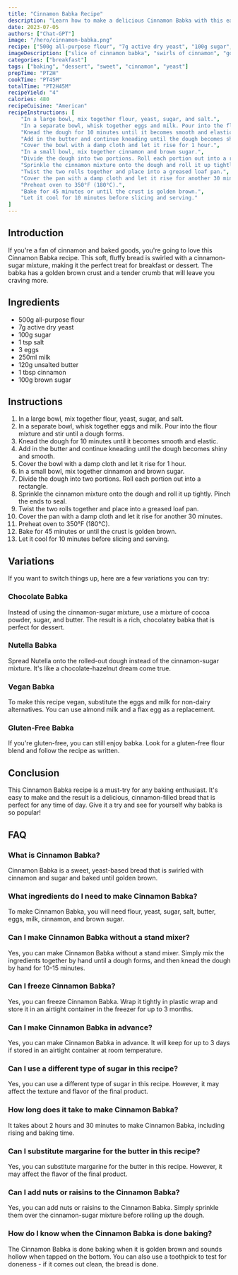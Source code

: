 ```yaml
---
title: "Cinnamon Babka Recipe"
description: "Learn how to make a delicious Cinnamon Babka with this easy recipe. Perfect for breakfast or dessert, this babka is sure to impress!"
date: 2023-07-05
authors: ["Chat-GPT"]
image: "/hero/cinnamon-babka.png"
recipe: ["500g all-purpose flour", "7g active dry yeast", "100g sugar", "1 tsp salt", "3 eggs", "250ml milk", "120g unsalted butter", "1 tbsp cinnamon", "100g brown sugar"]
imageDescription: ["slice of cinnamon babka", "swirls of cinnamon", "golden brown crust", "soft and fluffy bread"]
categories: ["breakfast"]
tags: ["baking", "dessert", "sweet", "cinnamon", "yeast"]
prepTime: "PT2H"
cookTime: "PT45M"
totalTime: "PT2H45M"
recipeYield: "4"
calories: 480
recipeCuisine: "American"
recipeInstructions: [
    "In a large bowl, mix together flour, yeast, sugar, and salt.",
    "In a separate bowl, whisk together eggs and milk. Pour into the flour mixture and stir until a dough forms.",
    "Knead the dough for 10 minutes until it becomes smooth and elastic.",
    "Add in the butter and continue kneading until the dough becomes shiny and smooth.",
    "Cover the bowl with a damp cloth and let it rise for 1 hour.",
    "In a small bowl, mix together cinnamon and brown sugar.",
    "Divide the dough into two portions. Roll each portion out into a rectangle.",
    "Sprinkle the cinnamon mixture onto the dough and roll it up tightly. Pinch the ends to seal.",
    "Twist the two rolls together and place into a greased loaf pan.",
    "Cover the pan with a damp cloth and let it rise for another 30 minutes.",
    "Preheat oven to 350°F (180°C).",
    "Bake for 45 minutes or until the crust is golden brown.",
    "Let it cool for 10 minutes before slicing and serving."
]
---
```


## Introduction

If you're a fan of cinnamon and baked goods, you're going to love this Cinnamon Babka recipe. This soft, fluffy bread is swirled with a cinnamon-sugar mixture, making it the perfect treat for breakfast or dessert. The babka has a golden brown crust and a tender crumb that will leave you craving more.

## Ingredients

- 500g all-purpose flour
- 7g active dry yeast
- 100g sugar
- 1 tsp salt
- 3 eggs
- 250ml milk
- 120g unsalted butter
- 1 tbsp cinnamon
- 100g brown sugar

## Instructions

1. In a large bowl, mix together flour, yeast, sugar, and salt.
2. In a separate bowl, whisk together eggs and milk. Pour into the flour mixture and stir until a dough forms.
3. Knead the dough for 10 minutes until it becomes smooth and elastic.
4. Add in the butter and continue kneading until the dough becomes shiny and smooth.
5. Cover the bowl with a damp cloth and let it rise for 1 hour.
6. In a small bowl, mix together cinnamon and brown sugar.
7. Divide the dough into two portions. Roll each portion out into a rectangle.
8. Sprinkle the cinnamon mixture onto the dough and roll it up tightly. Pinch the ends to seal.
9. Twist the two rolls together and place into a greased loaf pan.
10. Cover the pan with a damp cloth and let it rise for another 30 minutes.
11. Preheat oven to 350°F (180°C).
12. Bake for 45 minutes or until the crust is golden brown.
13. Let it cool for 10 minutes before slicing and serving.

## Variations

If you want to switch things up, here are a few variations you can try:

### Chocolate Babka

Instead of using the cinnamon-sugar mixture, use a mixture of cocoa powder, sugar, and butter. The result is a rich, chocolatey babka that is perfect for dessert.

### Nutella Babka

Spread Nutella onto the rolled-out dough instead of the cinnamon-sugar mixture. It's like a chocolate-hazelnut dream come true.

### Vegan Babka

To make this recipe vegan, substitute the eggs and milk for non-dairy alternatives. You can use almond milk and a flax egg as a replacement.

### Gluten-Free Babka

If you're gluten-free, you can still enjoy babka. Look for a gluten-free flour blend and follow the recipe as written.

## Conclusion

This Cinnamon Babka recipe is a must-try for any baking enthusiast. It's easy to make and the result is a delicious, cinnamon-filled bread that is perfect for any time of day. Give it a try and see for yourself why babka is so popular!

## FAQ

### What is Cinnamon Babka?

Cinnamon Babka is a sweet, yeast-based bread that is swirled with cinnamon and sugar and baked until golden brown.

### What ingredients do I need to make Cinnamon Babka?

To make Cinnamon Babka, you will need flour, yeast, sugar, salt, butter, eggs, milk, cinnamon, and brown sugar.

### Can I make Cinnamon Babka without a stand mixer?

Yes, you can make Cinnamon Babka without a stand mixer. Simply mix the ingredients together by hand until a dough forms, and then knead the dough by hand for 10-15 minutes.

### Can I freeze Cinnamon Babka?

Yes, you can freeze Cinnamon Babka. Wrap it tightly in plastic wrap and store it in an airtight container in the freezer for up to 3 months.

### Can I make Cinnamon Babka in advance?

Yes, you can make Cinnamon Babka in advance. It will keep for up to 3 days if stored in an airtight container at room temperature.

### Can I use a different type of sugar in this recipe?

Yes, you can use a different type of sugar in this recipe. However, it may affect the texture and flavor of the final product.

### How long does it take to make Cinnamon Babka?

It takes about 2 hours and 30 minutes to make Cinnamon Babka, including rising and baking time.

### Can I substitute margarine for the butter in this recipe?

Yes, you can substitute margarine for the butter in this recipe. However, it may affect the flavor of the final product.

### Can I add nuts or raisins to the Cinnamon Babka?

Yes, you can add nuts or raisins to the Cinnamon Babka. Simply sprinkle them over the cinnamon-sugar mixture before rolling up the dough.

### How do I know when the Cinnamon Babka is done baking?

The Cinnamon Babka is done baking when it is golden brown and sounds hollow when tapped on the bottom. You can also use a toothpick to test for doneness - if it comes out clean, the bread is done.